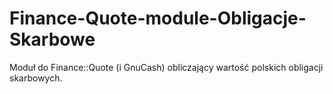 # Finance-Quote-module-Obligacje-Skarbowe
Moduł do Finance::Quote (i GnuCash) obliczający wartość polskich obligacji skarbowych.
